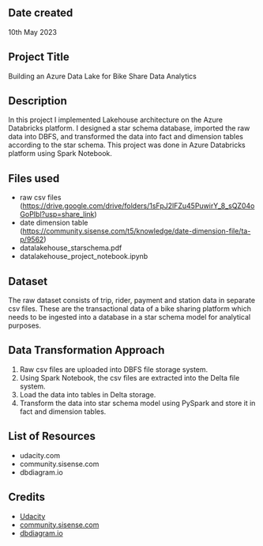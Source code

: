## Date created
10th May 2023

## Project Title
Building an Azure Data Lake for Bike Share Data Analytics

## Description
In this project I implemented Lakehouse architecture on the Azure Databricks platform. I designed a star schema database, imported the raw data into DBFS, and transformed the data into fact and dimension tables according to the star schema. This project was done in Azure Databricks platform using Spark Notebook.

## Files used
* raw csv files (https://drive.google.com/drive/folders/1sFpJ2lFZu45PuwirY_8_sQZ04oGoPIbl?usp=share_link)
* date dimension table (https://community.sisense.com/t5/knowledge/date-dimension-file/ta-p/9562)
* datalakehouse_starschema.pdf
* datalakehouse_project_notebook.ipynb

## Dataset
The raw dataset consists of trip, rider, payment and station data in separate csv files. These are the transactional data of a bike sharing platform which needs to be ingested into a database in a star schema model for analytical purposes.

## Data Transformation Approach
1) Raw csv files are uploaded into DBFS file storage system.
2) Using Spark Notebook, the csv files are extracted into the Delta file system.
3) Load the data into tables in Delta storage.
4) Transform the data into star schema model using PySpark and store it in fact and dimension tables.

## List of Resources
- udacity.com
- community.sisense.com
- dbdiagram.io

## Credits
* [Udacity](udacity.com)
* [community.sisense.com](https://community.sisense.com/t5/knowledge/date-dimension-file/ta-p/9562)
* [dbdiagram.io](https://dbdiagram.io/home)
